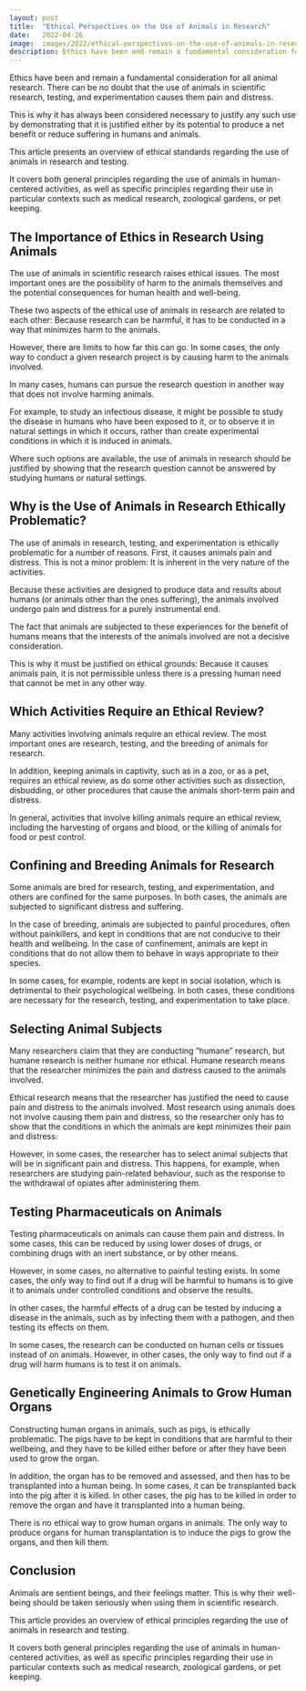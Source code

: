 ```yaml
---
layout: post
title:  "Ethical Perspectives on the Use of Animals in Research"
date:   2022-04-26
image:  images/2022/ethical-perspectives-on-the-use-of-animals-in-research.jpg
description: Ethics have been and remain a fundamental consideration for all animal research. There can be no doubt that the use of animals in scientific research, testing, and experimentation causes them pain and distress.
---
```



Ethics have been and remain a fundamental consideration for all animal research. There can be no doubt that the use of animals in scientific research, testing, and experimentation causes them pain and distress.

This is why it has always been considered necessary to justify any such use by demonstrating that it is justified either by its potential to produce a net benefit or reduce suffering in humans and animals.

This article presents an overview of ethical standards regarding the use of animals in research and testing.

It covers both general principles regarding the use of animals in human-centered activities, as well as specific principles regarding their use in particular contexts such as medical research, zoological gardens, or pet keeping.


## The Importance of Ethics in Research Using Animals

The use of animals in scientific research raises ethical issues. The most important ones are the possibility of harm to the animals themselves and the potential consequences for human health and well-being.

These two aspects of the ethical use of animals in research are related to each other: Because research can be harmful, it has to be conducted in a way that minimizes harm to the animals.

However, there are limits to how far this can go. In some cases, the only way to conduct a given research project is by causing harm to the animals involved.

In many cases, humans can pursue the research question in another way that does not involve harming animals.

For example, to study an infectious disease, it might be possible to study the disease in humans who have been exposed to it, or to observe it in natural settings in which it occurs, rather than create experimental conditions in which it is induced in animals.

Where such options are available, the use of animals in research should be justified by showing that the research question cannot be answered by studying humans or natural settings.


## Why is the Use of Animals in Research Ethically Problematic?

The use of animals in research, testing, and experimentation is ethically problematic for a number of reasons. First, it causes animals pain and distress. This is not a minor problem: It is inherent in the very nature of the activities.

Because these activities are designed to produce data and results about humans (or animals other than the ones suffering), the animals involved undergo pain and distress for a purely instrumental end.

The fact that animals are subjected to these experiences for the benefit of humans means that the interests of the animals involved are not a decisive consideration.

This is why it must be justified on ethical grounds: Because it causes animals pain, it is not permissible unless there is a pressing human need that cannot be met in any other way.


## Which Activities Require an Ethical Review?

Many activities involving animals require an ethical review. The most important ones are research, testing, and the breeding of animals for research.

In addition, keeping animals in captivity, such as in a zoo, or as a pet, requires an ethical review, as do some other activities such as dissection, disbudding, or other procedures that cause the animals short-term pain and distress.

In general, activities that involve killing animals require an ethical review, including the harvesting of organs and blood, or the killing of animals for food or pest control.


## Confining and Breeding Animals for Research

Some animals are bred for research, testing, and experimentation, and others are confined for the same purposes. In both cases, the animals are subjected to significant distress and suffering.

In the case of breeding, animals are subjected to painful procedures, often without painkillers, and kept in conditions that are not conducive to their health and wellbeing. In the case of confinement, animals are kept in conditions that do not allow them to behave in ways appropriate to their species.

In some cases, for example, rodents are kept in social isolation, which is detrimental to their psychological wellbeing. In both cases, these conditions are necessary for the research, testing, and experimentation to take place.


## Selecting Animal Subjects

Many researchers claim that they are conducting “humane” research, but humane research is neither humane nor ethical. Humane research means that the researcher minimizes the pain and distress caused to the animals involved.

Ethical research means that the researcher has justified the need to cause pain and distress to the animals involved. Most research using animals does not involve causing them pain and distress, so the researcher only has to show that the conditions in which the animals are kept minimizes their pain and distress.

However, in some cases, the researcher has to select animal subjects that will be in significant pain and distress. This happens, for example, when researchers are studying pain-related behaviour, such as the response to the withdrawal of opiates after administering them.


## Testing Pharmaceuticals on Animals

Testing pharmaceuticals on animals can cause them pain and distress. In some cases, this can be reduced by using lower doses of drugs, or combining drugs with an inert substance, or by other means.

However, in some cases, no alternative to painful testing exists. In some cases, the only way to find out if a drug will be harmful to humans is to give it to animals under controlled conditions and observe the results.

In other cases, the harmful effects of a drug can be tested by inducing a disease in the animals, such as by infecting them with a pathogen, and then testing its effects on them.

In some cases, the research can be conducted on human cells or tissues instead of on animals. However, in other cases, the only way to find out if a drug will harm humans is to test it on animals.


## Genetically Engineering Animals to Grow Human Organs

Constructing human organs in animals, such as pigs, is ethically problematic. The pigs have to be kept in conditions that are harmful to their wellbeing, and they have to be killed either before or after they have been used to grow the organ.

In addition, the organ has to be removed and assessed, and then has to be transplanted into a human being. In some cases, it can be transplanted back into the pig after it is killed. In other cases, the pig has to be killed in order to remove the organ and have it transplanted into a human being.

There is no ethical way to grow human organs in animals. The only way to produce organs for human transplantation is to induce the pigs to grow the organs, and then kill them.


## Conclusion

Animals are sentient beings, and their feelings matter. This is why their well-being should be taken seriously when using them in scientific research.

This article provides an overview of ethical principles regarding the use of animals in research and testing.

It covers both general principles regarding the use of animals in human-centered activities, as well as specific principles regarding their use in particular contexts such as medical research, zoological gardens, or pet keeping.
